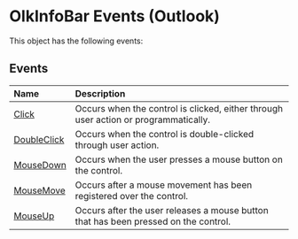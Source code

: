 
# OlkInfoBar Events (Outlook)
This object has the following events:

## Events



|**Name**|**Description**|
|:-----|:-----|
| [Click](05d1cc58-f7be-d653-7450-cae2eb5b4809.md)|Occurs when the control is clicked, either through user action or programmatically.|
| [DoubleClick](0fc583e7-b648-e282-ba1d-d0938c5199fb.md)|Occurs when the control is double-clicked through user action.|
| [MouseDown](a158b599-0f02-49e4-f4fe-5495540a3676.md)|Occurs when the user presses a mouse button on the control.|
| [MouseMove](a82e3703-27cf-7aa4-1106-614803ea599c.md)|Occurs after a mouse movement has been registered over the control.|
| [MouseUp](daff2dbd-0da7-e5b0-7425-8aaf325b4b8a.md)|Occurs after the user releases a mouse button that has been pressed on the control.|
